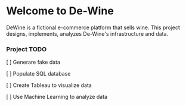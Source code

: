 # Welcome to De-Wine

DeWine is a fictional e-commerce platform that sells wine. This project designs, implements, analyzes 
De-Wine's infrastructure and data. 

### **Project TODO**
[ ] Generare fake data

[ ] Populate SQL database

[ ] Create Tableau to visualize data

[ ] Use Machine Learning to analyze data
